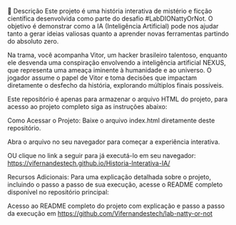 📒 Descrição
Este projeto é uma história interativa de mistério e ficção científica desenvolvida como parte do desafio #LabDIONattyOrNot. O objetivo é demonstrar como a IA (Inteligência Artificial) pode nos ajudar tanto a gerar ideias valiosas quanto a aprender novas ferramentas partindo do absoluto zero.

Na trama, você acompanha Vitor, um hacker brasileiro talentoso, enquanto ele desvenda uma conspiração envolvendo a inteligência artificial NEXUS, que representa uma ameaça iminente à humanidade e ao universo. O jogador assume o papel de Vitor e toma decisões que impactam diretamente o desfecho da história, explorando múltiplos finais possíveis.

Este repositório é apenas para armazenar o arquivo HTML do projeto, para acesso ao projeto completo siga as instruções abaixo: 

Como Acessar o Projeto:
Baixe o arquivo index.html diretamente deste repositório.

Abra o arquivo no seu navegador para começar a experiência interativa.

OU clique no link a seguir para já executá-lo em seu navegador: https://vifernandestech.github.io/Historia-Interativa-IA/

Recursos Adicionais:
Para uma explicação detalhada sobre o projeto, incluindo o passo a passo de sua execução, acesse o README completo disponível no repositório principal:

Acesso ao README completo do projeto com explicação e passo a passo da execução em https://github.com/Vifernandestech/lab-natty-or-not
